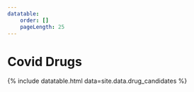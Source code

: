 ```yaml
---
datatable:
    order: []
    pageLength: 25
---
```


# Covid Drugs

{% include datatable.html data=site.data.drug_candidates %}
